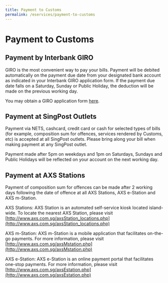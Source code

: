 ```yaml
---
title: Payment to Customs
permalink: /eservices/payment-to-customs
---
```


# Payment to Customs

## Payment by Interbank GIRO

GIRO is the most convenient way to pay your bills. Payment will be debited automatically on the payment due date from your designated bank account as indicated in your Interbank GIRO application form. If the payment due date falls on a Saturday, Sunday or Public Holiday, the deduction will be made on the previous working day.

You may obtain a GIRO application form  [here](/eservices/customs-forms-and-service-links).

## Payment at SingPost Outlets

Payment via NETS, cashcard, credit card or cash for selected types of bills (for example, composition sum for offences, services rendered by Customs, etc) is accepted at all SingPost outlets. Please bring along your bill when making payment at any SingPost outlet.

Payment made after 5pm on weekdays and 1pm on Saturdays, Sundays and Public Holidays will be reflected on your account on the next working day.

## Payment at AXS Stations

Payment of composition sum for offences can be made after 2 working days following the date of offence at all AXS Stations, AXS e-Station and AXS m-Station.

AXS Stations: AXS Station is an automated self-service kiosk located island-wide. To locate the nearest AXS Station, please visit  [http://www.axs.com.sg/axsStation_locations.php](http://www.axs.com.sg/axsStation_locations.php)

AXS m-Station: AXS m-Station is a mobile application that facilitates on-the-go payments. For more information, please visit  [http://www.axs.com.sg/axsMstation.php](http://www.axs.com.sg/axsMstation.php)

AXS e-Station: AXS e-Station is an online payment portal that facilitates one-stop payments. For more information, please visit  [http://www.axs.com.sg/axsEstation.php](http://www.axs.com.sg/axsEstation.php)
